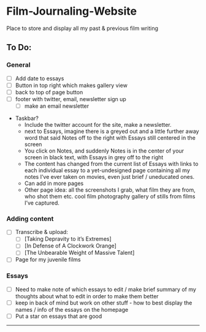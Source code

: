 # Film-Journaling-Website
Place to store and display all my past &amp; previous film writing
## To Do:

### General

- [ ]  Add date to essays
- [ ]  Button in top right which makes gallery view
- [ ]  back to top of page button
- [ ]  footer with twitter, email, newsletter sign up
    - [ ]  make an email newsletter
- Taskbar?
    - Include the twitter account for the site, make a newsletter.
    - next to Essays, imagine there is a greyed out and a little further away word that said Notes off to the right with Essays still centered in the screen
    - You click on Notes, and suddenly Notes is in the center of your screen in black text, with Essays in grey off to the right
    - The content has changed from the current list of Essays with links to each individual essay to a yet-undesigned page containing all my notes I’ve ever taken on movies, even just brief / uneducated ones.
    - Can add in more pages
    - Other page idea: all the screenshots I grab, what film they are from, who shot them etc. cool film photography gallery of stills from films I’ve captured.

### Adding content

- [ ]  Transcribe & upload:
    - [ ]  [Taking Depravity to it’s Extremes]
    - [ ]  [In Defense of A Clockwork Orange]
    - [ ]  [The Unbearable Weight of Massive Talent]
- [ ]  Page for my juvenile films

### Essays

- [ ]  Need to make note of which essays to edit / make brief summary of my thoughts about what to edit in order to make them better
- [ ]  keep in back of mind but work on other stuff - how to best display the names / info of the essays on the homepage
- [ ]  Put a star on essays that are good

---
